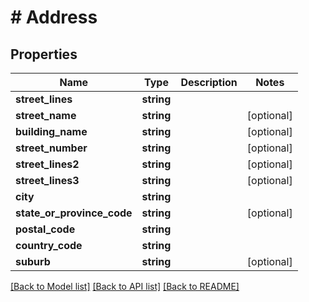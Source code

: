 # # Address

## Properties

Name | Type | Description | Notes
------------ | ------------- | ------------- | -------------
**street_lines** | **string** |  |
**street_name** | **string** |  | [optional]
**building_name** | **string** |  | [optional]
**street_number** | **string** |  | [optional]
**street_lines2** | **string** |  | [optional]
**street_lines3** | **string** |  | [optional]
**city** | **string** |  |
**state_or_province_code** | **string** |  | [optional]
**postal_code** | **string** |  |
**country_code** | **string** |  |
**suburb** | **string** |  | [optional]

[[Back to Model list]](../../README.md#models) [[Back to API list]](../../README.md#endpoints) [[Back to README]](../../README.md)
